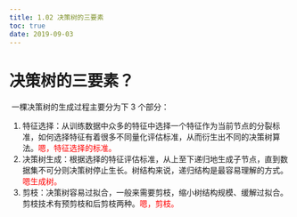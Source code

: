 ```yaml
---
title: 1.02 决策树的三要素
toc: true
date: 2019-09-03
---
```


# 决策树的三要素？

​	一棵决策树的生成过程主要分为下 3 个部分：

1. 特征选择：从训练数据中众多的特征中选择一个特征作为当前节点的分裂标准，如何选择特征有着很多不同量化评估标准，从而衍生出不同的决策树算法。<span style="color:red;">嗯，特征选择的标准。</span>
1. 决策树生成：根据选择的特征评估标准，从上至下递归地生成子节点，直到数据集不可分则决策树停止生长。树结构来说，递归结构是最容易理解的方式。<span style="color:red;">嗯生成树。</span>
1. 剪枝：决策树容易过拟合，一般来需要剪枝，缩小树结构规模、缓解过拟合。剪枝技术有预剪枝和后剪枝两种。<span style="color:red;">嗯，剪枝。</span>
